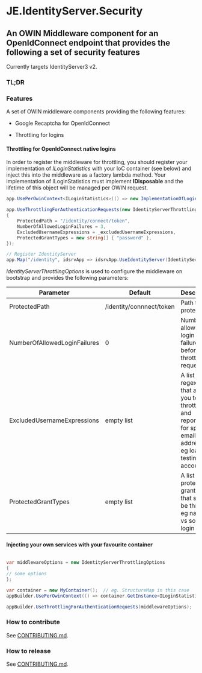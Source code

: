 # JE.IdentityServer.Security

## An OWIN Middleware component for an OpenIdConnect endpoint that provides the following a set of security features

Currently targets IdentityServer3 v2.

### TL;DR

### Features

A set of OWIN middleware components providing the following features:

* Google Recaptcha for OpenIdConnect

* Throttling for logins

#### Throttling for OpenIdConnect native logins

In order to register the middleware for throttling, you should register your implementation of *ILoginStatistics* with your IoC container (see below) and inject this into the middleware as a factory lambda method.
Your implementation of ILoginStatistics must implement **IDisposable** and the lifetime of this object will be managed per OWIN request.

```cs
app.UsePerOwinContext<ILoginStatistics>(() => new ImplementationOfLoginStatistics());

app.UseThrottlingForAuthenticationRequests(new IdentityServerThrottlingOptions
{
    ProtectedPath = "/identity/connect/token",
    NumberOfAllowedLoginFailures = 3,
    ExcludedUsernameExpressions = _excludedUsernameExpressions,
    ProtectedGrantTypes = new string[] { "password" },
});

// Register IdentityServer
app.Map("/identity", idsrvApp => idsrvApp.UseIdentityServer(IdentityServerBootstrap.CreateStartupOptions()));
```

*IdentityServerThrottlingOptions* is used to configure the middleware on bootstrap and provides the following parameters:

| Parameter                      | Default         | Description  |
| ------------------------------ |-----------------|--------------|
| ProtectedPath                  | /identity/connnect/token | Path to protect |
| NumberOfAllowedLoginFailures   | 0               | Number of allowed login failures before throttling requests |
| ExcludedUsernameExpressions    | empty list      | A list of regexes that allows you to skip throttling and reporting for specific email addresses eg load testing accounts | 
| ProtectedGrantTypes            | empty list      | A list of protected grant types that should be throttled eg native vs social login |

#### Injecting your own services with your favourite container

```cs

var middlewareOptions = new IdentityServerThrottlingOptions
{
// some options
};

var container = new MyContainer();  // eg. StructureMap in this case
appBuilder.UsePerOwinContext(() => container.GetInstance<ILoginStatistics>());

appBuilder.UseThrottlingForAuthenticationRequests(middlewareOptions);

```


### How to contribute

See [CONTRIBUTING.md](CONTRIBUTING.md).

### How to release
See [CONTRIBUTING.md](CONTRIBUTING.md).

